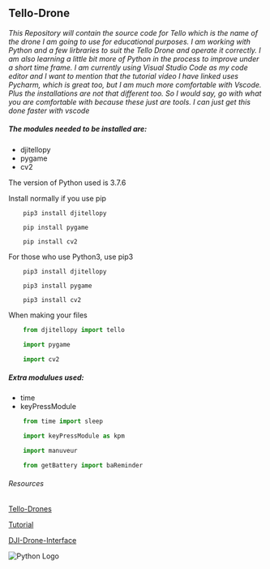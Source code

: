 ## Tello-Drone

*This Repository will contain the source code for Tello which is the name of the drone I am going to use for educational purposes. I am working with Python and a few lirbraries to suit the Tello Drone and operate it correctly. I am also learning a little bit more of Python in the process to improve under a short time frame. I am currently using Visual Studio Code as my code editor and I want to mention that the tutorial video I have linked uses Pycharm, which is great too, but I am much more comfortable with Vscode. Plus the installations are not that different too. So I would say, go with what you are comfortable with because these just are tools. I can just get this done faster with vscode*

##### The modules needed to be installed are:
* djitellopy
* pygame
* cv2

The version of Python used is 3.7.6

Install normally if you use pip
```
    pip3 install djitellopy
    
    pip install pygame

    pip install cv2
```

For those who use Python3, use pip3
```
    pip3 install djitellopy

    pip3 install pygame

    pip3 install cv2
```

When making your files
```python
    from djitellopy import tello

    import pygame

    import cv2
```

##### Extra modulues used:
* time
* keyPressModule

```python
    from time import sleep

    import keyPressModule as kpm

    import manuveur

    from getBattery import baReminder
```

###### *Resources*
[Tello-Drones](https://www.ryzerobotics.com/tello
"Website for Drones") 

[Tutorial](https://www.youtube.com/watch?v=LmEcyQnfpDA
"Approx 3 hours long")

[DJI-Drone-Interface](https://github.com/damiafuentes/DJITelloPy
"GitHub Repository")

![Python Logo](https://logos-download.com/wp-content/uploads/2016/10/Python_logo_icon.png)
